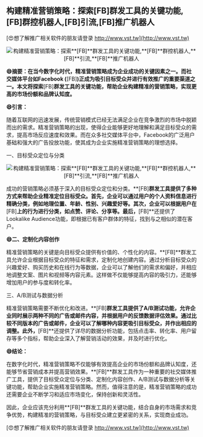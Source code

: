 ## **构建精准营销策略：探索**[FB]**群发工具的关键功能,**[FB]**群控机器人,**[FB]**引流,**[FB]**推广机器人**

[😍想了解推广相关软件的朋友请登录 http://www.vst.tw](http://www.vst.tw)

 <center><img src="https://vst.tw/MP4/tuiguang/png/2.png" alt="构建精准营销策略：探索**[FB]**群发工具的关键功能,**[FB]**群控机器人,**[FB]**引流,**[FB]**推广机器人"></center>

**😄摘要：在当今数字化时代，精准营销策略成为企业成功的关键因素之一。而社交媒体平台如Facebook (**[FB]**)正成为吸引目标受众并进行有效推广的重要渠道之一。本文将探索**[FB]**群发工具的关键功能，帮助企业构建精准的营销策略，实现更高的市场份额和品牌认知度。**

**😄引言：**

随着互联网的迅速发展，传统营销模式已经无法满足企业在竞争激烈的市场中脱颖而出的需求。精准营销策略的出现，使得企业能够更好地理解和满足目标受众的需求，提高市场反应速度和效果。而在众多社交媒体平台中，Facebook的广泛用户基础和强大的广告投放功能，使其成为企业实施精准营销策略的理想选择。

一、目标受众定位与分类

 <center><img src="https://vst.tw/MP4/tuiguang/png/7.png" alt="构建精准营销策略：探索**[FB]**群发工具的关键功能,**[FB]**群控机器人,**[FB]**引流,**[FB]**推广机器人"></center>

成功的营销策略必须基于深入的目标受众定位和分类。**[FB]**群发工具提供了多种方式来帮助企业精准定位目标受众。首先，企业可以通过用户的个人资料信息进行精确分类，例如地理位置、年龄、性别、兴趣爱好等。其次，企业可以根据用户在**[FB]**上的行为进行分类，如点赞、评论、分享等。最后，**[FB]**还提供了Lookalike Audience功能，即根据已有客户群体的特征，找到与之相似的潜在客户。

**😄二、定制化内容创作**

精准营销策略的关键是向目标受众提供有价值的、个性化的内容。**[FB]**群发工具允许企业根据目标受众的特征和需求，定制化地创建内容。通过分析目标受众的兴趣爱好、购买历史和在线行为等数据，企业可以了解他们的需求和偏好，并相应地调整文案、图片和视频等内容元素。这样做不仅能够提高内容的吸引力，还能够增加用户的参与度和转化率。

三、A/B测试与数据分析

精准营销策略需要不断优化和改进。**[FB]**群发工具提供了A/B测试功能，允许企业同时展示两种不同的广告或邮件内容，并根据用户的反馈数据评估效果。通过比较不同版本的广告或邮件，企业可以了解哪种内容更吸引目标受众，并作出相应的调整。此外，**[FB]**还提供了详尽的数据分析功能，包括点击率、转化率、用户留存等多个指标，帮助企业深入了解营销活动的效果，并及时进行优化。

**😄结论：**

在数字化时代，精准营销策略不仅能够有效提高企业的市场份额和品牌认知度，还能够节省营销成本并提高营销效果。**[FB]**群发工具作为一种重要的社交媒体推广工具，提供了目标受众定位与分类、定制化内容创作、A/B测试与数据分析等关键功能，帮助企业实施精准营销策略。然而，值得注意的是，精准营销策略的成功还需要企业不断学习和适应市场变化，保持创新和灵活性。

因此，企业应该充分利用**[FB]**群发工具的关键功能，结合自身的市场需求和竞争优势，构建精准的营销策略，与目标受众建立更紧密的关系，实现商业成功。

[😍想了解推广相关软件的朋友请登录 http://www.vst.tw](http://www.vst.tw)



